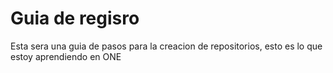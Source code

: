 <h1>Guia de regisro</h1>
<p>Esta sera una guia de pasos para la creacion de repositorios, esto es lo que estoy aprendiendo en ONE</p>
